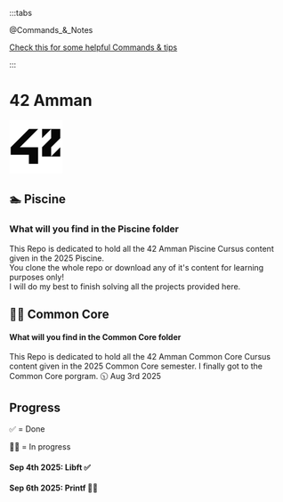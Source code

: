 :::tabs

@Commands\_&_Notes

[Check this for some helpful Commands & tips](Commands&Notes.md)

:::

# 42 Amman

![42Logo](63114141.png)

## 🏊 Piscine

### What will you find in the Piscine folder

This Repo is dedicated to hold all the 42 Amman Piscine Cursus content given in the 2025 Piscine.  
You clone the whole repo or download any of it's content for learning purposes only!  
I will do my best to finish solving all the projects provided here.

## 🧑‍💻 Common Core

#### What will you find in the Common Core folder

This Repo is dedicated to hold all the 42 Amman Common Core Cursus content given in the 2025 Common Core semester.
I finally got to the Common Core porgram.
🕥 Aug 3rd 2025

## Progress

✅ = Done

🧑‍💻 = In progress

#### Sep 4th 2025: Libft ✅

#### Sep 6th 2025: Printf 🧑‍💻
